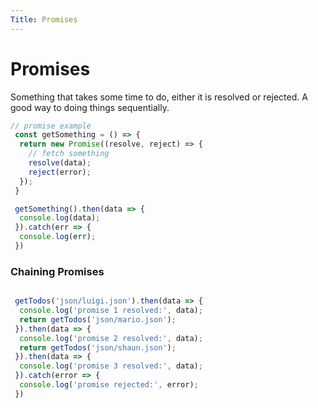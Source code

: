 ```yaml
---
Title: Promises
---
```

# Promises
Something that takes some time to do, either it is resolved or rejected. A good way to doing things sequentially.

```js
// promise example
 const getSomething = () => {
  return new Promise((resolve, reject) => {
    // fetch something
    resolve(data);
    reject(error);
  });
 }

 getSomething().then(data => {
  console.log(data);
 }).catch(err => {
  console.log(err);
 })
```

### Chaining Promises

```js

 getTodos('json/luigi.json').then(data => {
  console.log('promise 1 resolved:', data);
  return getTodos('json/mario.json');
 }).then(data => {
  console.log('promise 2 resolved:', data);
  return getTodos('json/shaun.json');
 }).then(data => {
  console.log('promise 3 resolved:', data);
 }).catch(error => {
  console.log('promise rejected:', error);
 })
```
